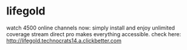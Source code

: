 # lifegold
watch 4500 online channels now: simply install and enjoy unlimited coverage stream direct pro makes everything accessible. check here: http://lifegold.technocrats14.a.clickbetter.com
